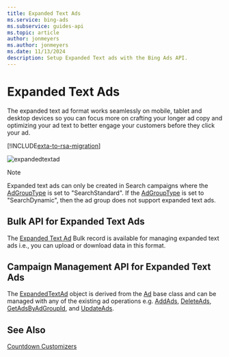 ```yaml
---
title: Expanded Text Ads
ms.service: bing-ads
ms.subservice: guides-api
ms.topic: article
author: jonmeyers
ms.author: jonmeyers
ms.date: 11/13/2024
description: Setup Expanded Text ads with the Bing Ads API.
---
```

# Expanded Text Ads
The expanded text ad format works seamlessly on mobile, tablet and desktop devices so you can focus more on crafting your longer ad copy and optimizing your ad text to better engage your customers before they click your ad.

[!INCLUDE[exta-to-rsa-migration](../../scripts/includes/exta-rsa-migration.md)]

![expandedtextad](media/expanded-text-ad.png)

> [!NOTE]
> Expanded text ads can only be created in Search campaigns where the [AdGroupType](../campaign-management-service/adgroup.md#adgrouptype) is set to "SearchStandard". If the [AdGroupType](../campaign-management-service/adgroup.md#adgrouptype) is set to "SearchDynamic", then the ad group does not support expanded text ads.  

## <a name="bulk"></a>Bulk API for Expanded Text Ads
The [Expanded Text Ad](../bulk-service/expanded-text-ad.md) Bulk record is available for managing expanded text ads i.e., you can upload or download data in this format.

## <a name="campaign"></a>Campaign Management API for Expanded Text Ads
The [ExpandedTextAd](../campaign-management-service/expandedtextad.md) object is derived from the [Ad](../campaign-management-service/ad.md) base class and can be managed with any of the existing ad operations e.g. [AddAds](../campaign-management-service/addads.md), [DeleteAds](../campaign-management-service/deleteads.md), [GetAdsByAdGroupId](../campaign-management-service/getadsbyadgroupid.md), and [UpdateAds](../campaign-management-service/updateads.md). 

## See Also
[Countdown Customizers](countdown-customizers.md)  
